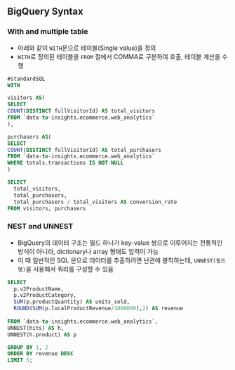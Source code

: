 ## BigQuery Syntax

###  With and multiple table

- 아래와 같이 `WITH`문으로 테이블(Single value)을 정의
- `WITH`로 정의된 테이블을 `FROM` 절에서 COMMA로 구분하여 호출, 테이블 계산을 수행

```sql
#standardSQL
WITH 

visitors AS(
SELECT
COUNT(DISTINCT fullVisitorId) AS total_visitors
FROM `data-to-insights.ecommerce.web_analytics`
),

purchasers AS(
SELECT
COUNT(DISTINCT fullVisitorId) AS total_purchasers
FROM `data-to-insights.ecommerce.web_analytics`
WHERE totals.transactions IS NOT NULL
)

SELECT
  total_visitors,
  total_purchasers,
  total_purchasers / total_visitors AS conversion_rate
FROM visitors, purchasers
```

### NEST and UNNEST

- BigQuery의 데이터 구조는 필드 하나가 key-value 쌍으로 이루어지는 전통적인 방식이 아니라, dictionary나 array 형태도 입력이 가능
- 이 때 일반적인 SQL 문으로 데이터를 추출하려면 난관에 봉착하는데, `UNNEST(필드명)`을 사용해서 쿼리를 구성할 수 있음

```sql
SELECT
  p.v2ProductName,
  p.v2ProductCategory,
  SUM(p.productQuantity) AS units_sold,
  ROUND(SUM(p.localProductRevenue/1000000),2) AS revenue
  
FROM `data-to-insights.ecommerce.web_analytics`,
UNNEST(hits) AS h,
UNNEST(h.product) AS p

GROUP BY 1, 2
ORDER BY revenue DESC
LIMIT 5;
```
